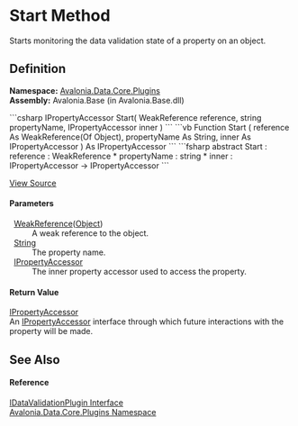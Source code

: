 # Start Method


Starts monitoring the data validation state of a property on an object.



## Definition
**Namespace:** <a href="N_Avalonia_Data_Core_Plugins">Avalonia.Data.Core.Plugins</a>  
**Assembly:** Avalonia.Base (in Avalonia.Base.dll)

<Tabs groupId="api-code-preview">
<TabItem value="csharp" label="C#">
```csharp
IPropertyAccessor Start(
	WeakReference<Object?> reference,
	string propertyName,
	IPropertyAccessor inner
)
```
</TabItem>
<TabItem value="vb" label="VB">
```vb
Function Start ( 
	reference As WeakReference(Of Object),
	propertyName As String,
	inner As IPropertyAccessor
) As IPropertyAccessor
```
</TabItem>
<TabItem value="fsharp" label="F#">
```fsharp
abstract Start : 
        reference : WeakReference<Object> * 
        propertyName : string * 
        inner : IPropertyAccessor -> IPropertyAccessor 
```
</TabItem>
</Tabs>



<a href="https://github.com/AvaloniaUI/Avalonia/tree/master/src/Avalonia.Base/Data/Core/Plugins/IDataValidationPlugin.cs" title="View the source code">View Source</a>



#### Parameters
<dl><dt>  <a href="https://learn.microsoft.com/dotnet/api/system.weakreference-1" target="_blank" rel="noopener noreferrer">WeakReference</a>(<a href="https://learn.microsoft.com/dotnet/api/system.object" target="_blank" rel="noopener noreferrer">Object</a>)</dt><dd>A weak reference to the object.</dd><dt>  <a href="https://learn.microsoft.com/dotnet/api/system.string" target="_blank" rel="noopener noreferrer">String</a></dt><dd>The property name.</dd><dt>  <a href="T_Avalonia_Data_Core_Plugins_IPropertyAccessor">IPropertyAccessor</a></dt><dd>The inner property accessor used to access the property.</dd></dl>

#### Return Value
<a href="T_Avalonia_Data_Core_Plugins_IPropertyAccessor">IPropertyAccessor</a>  
An <a href="T_Avalonia_Data_Core_Plugins_IPropertyAccessor">IPropertyAccessor</a> interface through which future interactions with the property will be made.

## See Also


#### Reference
<a href="T_Avalonia_Data_Core_Plugins_IDataValidationPlugin">IDataValidationPlugin Interface</a>  
<a href="N_Avalonia_Data_Core_Plugins">Avalonia.Data.Core.Plugins Namespace</a>  

